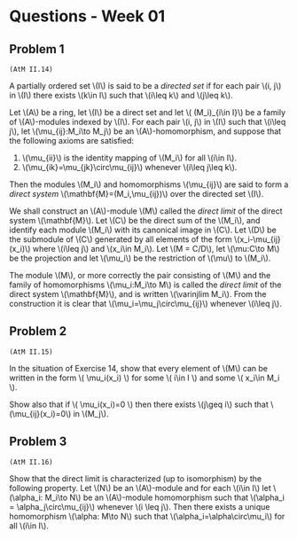 # Questions - Week 01

## Problem 1

`(AtM II.14)`

A partially ordered set \\(I\\) is said to be a *directed set* if for each pair \\(i, j\\) in \\(I\\) there exists \\(k\in I\\) such that \\(i\leq k\\) and \\(j\leq k\\).

Let \\(A\\) be a ring, let \\(I\\) be a direct set and let \\( (M\_i)\_{i\in I}\\)
be a family of \\(A\\)-modules indexed by \\(I\\). For each pair \\(i, j\\) in \\(I\\) such that \\(i\leq j\\), let \\(\mu\_{ij}:M_i\to M_j\\) be an \\(A\\)-homomorphism, and suppose that the following axioms are satisfied:

1. \\(\mu_{ii}\\) is the identity mapping of \\(M_i\\) for all \\(i\in I\\).
2. \\(\mu_{ik}=\mu_{jk}\circ\mu_{ij}\\) whenever \\(i\leq j\leq k\\).

Then the modules \\(M_i\\) and homomorphisms \\(\mu_{ij}\\) are said to form a *direct system* \\(\mathbf{M}=(M_i,\mu_{ij})\\) over the directed set \\(I\\).

We shall construct an \\(A\\)-module \\(M\\) called the *direct limit* of the direct system \\(\mathbf{M}\\). Let \\(C\\) be the direct sum of the \\(M_i\\), and identify each module \\(M_i\\) with its canonical image in \\(C\\). Let \\(D\\) be the submodule of \\(C\\) generated by all elements of the form \\(x_i-\mu_{ij}(x_i)\\) where \\(i\leq j\\) and \\(x_i\in M_i\\). Let \\(M = C/D\\), let \\(\mu:C\to M\\) be the projection and let \\(\mu_i\\) be the restriction of \\(\mu\\) to \\(M_i\\).

The module \\(M\\), or more correctly the pair consisting of \\(M\\) and the family of homomorphisms \\(\mu_i:M_i\to M\\) is called the *direct limit* of the direct system \\(\mathbf{M}\\), and is written \\(\varinjlim M_i\\). From the construction it is clear that \\(\mu\_i=\mu\_j\circ\mu\_{ij}\\) whenever \\(i\leq j\\).

## Problem 2

`(AtM II.15)`

In the situation of Exercise 14, show that every element of \\(M\\) can be written in the form \\( \mu\_i(x\_i) \\) for some \\( i\in I \\) and some \\( x\_i\in M\_i \\).

Show also that if \\( \mu\_i(x\_i)=0 \\) then there exists \\(j\geq i\\) such that \\(\mu\_{ij}(x\_i)=0\\) in \\(M\_j\\).

## Problem 3

`(AtM II.16)`

Show that the direct limit is characterized (up to isomorphism) by the following property. Let \\(N\\) be an \\(A\\)-module and for each \\(i\in I\\) let \\(\alpha\_i: M\_i\to N\\) be an \\(A\\)-module homomorphism such that \\(\alpha\_i = \alpha\_j\circ\mu\_{ij}\\) whenever \\(i \leq j\\). Then there exists a unique homomorphism \\(\alpha: M\to N\\) such that \\(\alpha_i=\alpha\circ\mu\_i\\) for all \\(i\in I\\).